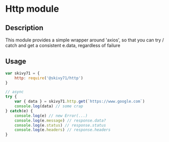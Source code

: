 Http module
===========

Description
-----------

This module provides a simple wrapper around 'axios', so that you can try / catch and get a consistent e.data, regardless of failure

Usage
-----
```JavaScript
var skivy71 = {
    http: require('@skivy71/http')
}

// async
try {
    var { data } = skivy71.http.get(`https://www.google.com`)
    console.log(data) // some crap
} catch(e) {
    console.log(e) // new Error(...)
    console.log(e.message) // response.data?
    console.log(e.status) // response.status
    console.log(e.headers) // response.headers
}
```